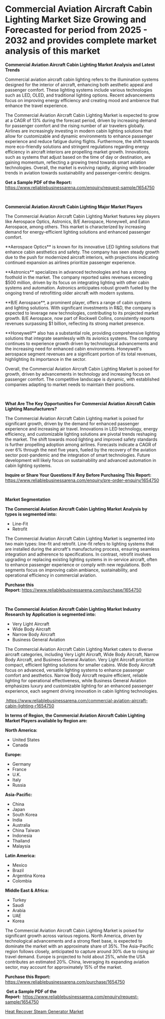 <p><h1>Commercial Aviation Aircraft Cabin Lighting Market Size Growing and Forecasted for period from 2025 - 2032 and provides complete market analysis of this market</h1></p><p><strong>Commercial Aviation Aircraft Cabin Lighting Market Analysis and Latest Trends</strong></p>
<p><p>Commercial aviation aircraft cabin lighting refers to the illumination systems designed for the interior of aircraft, enhancing both aesthetic appeal and passenger comfort. These lighting systems include various technologies such as LED, OLED, and traditional lighting options. Recent advancements focus on improving energy efficiency and creating mood and ambience that enhance the travel experience. </p><p>The Commercial Aviation Aircraft Cabin Lighting Market is expected to grow at a CAGR of 13% during the forecast period, driven by increasing demand for passenger comfort and the rising number of air travelers globally. Airlines are increasingly investing in modern cabin lighting solutions that allow for customizable and dynamic environments to enhance passenger experience and reduce fatigue during flights. Furthermore, the shift towards more eco-friendly solutions and stringent regulations regarding energy efficiency in aircraft interiors are propelling market growth. Innovations, such as systems that adjust based on the time of day or destination, are gaining momentum, reflecting a growing trend towards smart aviation technologies. Overall, the market is evolving rapidly, aligning with broader trends in aviation towards sustainability and passenger-centric designs.</p></p>
<p><strong>Get a Sample PDF of the Report:&nbsp;</strong> <a href="https://www.reliablebusinessarena.com/enquiry/request-sample/1654750?utm_campaign=1891&utm_medium=2&utm_source=Github&utm_content=ia&utm_term=08032025&utm_id=commercial-aviation-aircraft-cabin-lighting">https://www.reliablebusinessarena.com/enquiry/request-sample/1654750</a></p>
<p>&nbsp;</p>
<p><strong>Commercial Aviation Aircraft Cabin Lighting Major Market Players</strong></p>
<p><p>The Commercial Aviation Aircraft Cabin Lighting Market features key players like Aerospace Optics, Astronics, B/E Aerospace, Honeywell, and Eaton Aerospace, among others. This market is characterized by increasing demand for energy-efficient lighting solutions and enhanced passenger comfort.</p><p>**Aerospace Optics** is known for its innovative LED lighting solutions that enhance cabin aesthetics and safety. The company has seen steady growth due to the push for modernized aircraft interiors, with projections indicating continued expansion as airlines prioritize passenger experience.</p><p>**Astronics** specializes in advanced technologies and has a strong foothold in the market. The company reported sales revenues exceeding $500 million, driven by its focus on integrating lighting with other cabin systems and automation. Astronics anticipates robust growth fueled by the ongoing trend of retrofitting older aircraft with modern systems.</p><p>**B/E Aerospace**, a prominent player, offers a range of cabin systems and lighting solutions. With significant investments in R&D, the company is expected to leverage new technologies, contributing to its projected market growth. B/E Aerospace, now part of Rockwell Collins, consistently reports revenues surpassing $1 billion, reflecting its strong market presence.</p><p>**Honeywell** also has a substantial role, providing comprehensive lighting solutions that integrate seamlessly with its avionics systems. The company continues to experience growth driven by technological advancements and the increasing need for enhanced cabin environments. Honeywell's aerospace segment revenues are a significant portion of its total revenues, highlighting its importance in the sector.</p><p>Overall, the Commercial Aviation Aircraft Cabin Lighting Market is poised for growth, driven by advancements in technology and increasing focus on passenger comfort. The competitive landscape is dynamic, with established companies adapting to market needs to maintain their positions.</p></p>
<p>&nbsp;</p>
<p><strong>What Are The Key Opportunities For Commercial Aviation Aircraft Cabin Lighting Manufacturers?</strong></p>
<p><p>The Commercial Aviation Aircraft Cabin Lighting market is poised for significant growth, driven by the demand for enhanced passenger experience and increasing air travel. Innovations in LED technology, energy efficiency, and customizable lighting solutions are pivotal trends reshaping the market. The shift towards mood lighting and improved safety standards is further propelling adoption among airlines. Forecasts indicate a CAGR of over 6% through the next five years, fueled by the recovery of the aviation sector post-pandemic and the integration of smart technologies. Future development will likely focus on sustainability and advanced automation in cabin lighting systems.</p></p>
<p><strong>Inquire or Share Your Questions If Any Before Purchasing This Report:</strong> <a href="https://www.reliablebusinessarena.com/enquiry/pre-order-enquiry/1654750?utm_campaign=1891&utm_medium=2&utm_source=Github&utm_content=ia&utm_term=08032025&utm_id=commercial-aviation-aircraft-cabin-lighting">https://www.reliablebusinessarena.com/enquiry/pre-order-enquiry/1654750</a></p>
<p>&nbsp;</p>
<p><strong>Market Segmentation</strong></p>
<p><strong>The Commercial Aviation Aircraft Cabin Lighting Market Analysis by types is segmented into:</strong></p>
<p><ul><li>Line-Fit</li><li>Retrofit</li></ul></p>
<p><p>The Commercial Aviation Aircraft Cabin Lighting Market is segmented into two main types: line-fit and retrofit. Line-fit refers to lighting systems that are installed during the aircraft's manufacturing process, ensuring seamless integration and adherence to specifications. In contrast, retrofit involves upgrading or replacing existing lighting systems in in-service aircraft, often to enhance passenger experience or comply with new regulations. Both segments focus on improving cabin ambiance, sustainability, and operational efficiency in commercial aviation.</p></p>
<p><strong>Purchase this Report:&nbsp;</strong><a href="https://www.reliablebusinessarena.com/purchase/1654750?utm_campaign=1891&utm_medium=2&utm_source=Github&utm_content=ia&utm_term=08032025&utm_id=commercial-aviation-aircraft-cabin-lighting">https://www.reliablebusinessarena.com/purchase/1654750</a></p>
<p>&nbsp;</p>
<p><strong>The Commercial Aviation Aircraft Cabin Lighting Market Industry Research by Application is segmented into:</strong></p>
<p><ul><li>Very Light Aircraft</li><li>Wide Body Aircraft</li><li>Narrow Body Aircraft</li><li>Business General Aviation</li></ul></p>
<p><p>The Commercial Aviation Aircraft Cabin Lighting Market caters to diverse aircraft categories, including Very Light Aircraft, Wide Body Aircraft, Narrow Body Aircraft, and Business General Aviation. Very Light Aircraft prioritize compact, efficient lighting solutions for smaller cabins. Wide Body Aircraft focus on advanced, versatile lighting systems to enhance passenger comfort and aesthetics. Narrow Body Aircraft require efficient, reliable lighting for operational effectiveness, while Business General Aviation emphasizes luxury and customizable lighting for an enhanced passenger experience, each segment driving innovation in cabin lighting technologies.</p></p>
<p><a href="https://www.reliablebusinessarena.com/commercial-aviation-aircraft-cabin-lighting-r1654750?utm_campaign=1891&utm_medium=2&utm_source=Github&utm_content=ia&utm_term=08032025&utm_id=commercial-aviation-aircraft-cabin-lighting">&nbsp;https://www.reliablebusinessarena.com/commercial-aviation-aircraft-cabin-lighting-r1654750</a></p>
<p><strong>In terms of Region, the Commercial Aviation Aircraft Cabin Lighting Market Players available by Region are:</strong></p>
<p>
    <p> <strong> North America: </strong>
        <ul>
            <li>United States</li>
            <li>Canada</li>
        </ul>
        </p> 
    <p> <strong> Europe: </strong>
        <ul>
            <li>Germany</li>
            <li>France</li>
            <li>U.K.</li>
            <li>Italy</li>
            <li>Russia</li>
        </ul>
        </p> 
    <p> <strong> Asia-Pacific: </strong>
        <ul>
            <li>China</li>
            <li>Japan</li>
            <li>South Korea</li>
            <li>India</li>
            <li>Australia</li>
            <li>China Taiwan</li>
            <li>Indonesia</li>
            <li>Thailand</li>
            <li>Malaysia</li>
        </ul>
        </p> 
    <p> <strong> Latin America: </strong>
        <ul>
            <li>Mexico</li>
            <li>Brazil</li>
            <li>Argentina Korea</li>
            <li>Colombia</li>
        </ul>
        </p> 
    <p> <strong> Middle East & Africa: </strong>
        <ul>
            <li>Turkey</li>
            <li>Saudi</li>
            <li>Arabia</li>
            <li>UAE</li>
            <li>Korea</li>
        </ul>
    </p>
    </p>
<p><p>The Commercial Aviation Aircraft Cabin Lighting Market is poised for significant growth across various regions. North America, driven by technological advancements and a strong fleet base, is expected to dominate the market with an approximate share of 35%. The Asia-Pacific region follows closely, anticipated to capture around 30% due to rising air travel demand. Europe is projected to hold about 25%, while the USA contributes an estimated 20%. China, leveraging its expanding aviation sector, may account for approximately 15% of the market.</p></p>
<p><strong>Purchase this Report: </strong><a href="https://www.reliablebusinessarena.com/purchase/1654750?utm_campaign=1891&utm_medium=2&utm_source=Github&utm_content=ia&utm_term=08032025&utm_id=commercial-aviation-aircraft-cabin-lighting">https://www.reliablebusinessarena.com/purchase/1654750</a></p>
<p>&nbsp;<strong>Get a Sample PDF of the Report:&nbsp;&nbsp;</strong><a href="https://www.reliablebusinessarena.com/enquiry/request-sample/1654750?utm_campaign=1891&utm_medium=2&utm_source=Github&utm_content=ia&utm_term=08032025&utm_id=commercial-aviation-aircraft-cabin-lighting">https://www.reliablebusinessarena.com/enquiry/request-sample/1654750</a></p>
<p><strong></strong></p>
<p><p><a href="https://github.com/Krish2023na/Market-Research-Report-List-7/blob/main/heat-recover-steam-generator-market.md?utm_campaign=1891&utm_medium=2&utm_source=Github&utm_content=ia&utm_term=08032025&utm_id=commercial-aviation-aircraft-cabin-lighting">Heat Recover Steam Generator Market</a></p></p>